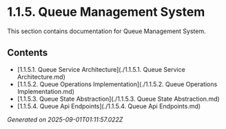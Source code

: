 # 1.1.5. Queue Management System

This section contains documentation for Queue Management System.

## Contents

- [1.1.5.1. Queue Service Architecture](./1.1.5.1. Queue Service Architecture.md)
- [1.1.5.2. Queue Operations Implementation](./1.1.5.2. Queue Operations Implementation.md)
- [1.1.5.3. Queue State Abstraction](./1.1.5.3. Queue State Abstraction.md)
- [1.1.5.4. Queue Api Endpoints](./1.1.5.4. Queue Api Endpoints.md)

*Generated on 2025-09-01T01:11:57.022Z*

